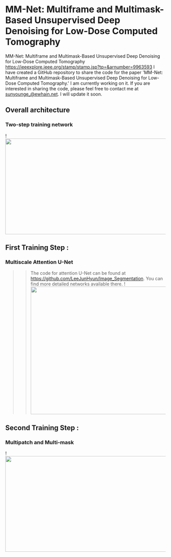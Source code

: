 # MM-Net: Multiframe and Multimask-Based Unsupervised Deep Denoising for Low-Dose Computed Tomography
MM-Net: Multiframe and Multimask-Based Unsupervised Deep Denoising for Low-Dose Computed Tomography
https://ieeexplore.ieee.org/stamp/stamp.jsp?tp=&arnumber=9963593
I have created a GitHub repository to share the code for the paper 'MM-Net: Multiframe and Multimask-Based Unsupervised Deep Denoising for Low-Dose Computed Tomography.' I am currently working on it. 
If you are interested in sharing the code, please feel free to contact me at sunyounge_@ewhain.net. I will update it soon.
## Overall architecture
### Two-step training network 
!<img src="https://github.com/sunyoungIT/MM-Net/assets/51948046/73c2d380-6998-409b-bf4e-28bf84ac46da" width="600" height="300"/>

## First Training Step :
### Multiscale Attention U-Net 
>> The code for attention U-Net can be found at https://github.com/LeeJunHyun/Image_Segmentation. You can find more detailed networks available there.
!<img src="https://github.com/sunyoungIT/MM-Net/assets/51948046/f2632b7c-1b0d-4841-b306-6a7acab1b784" width="800" height="400"/>

## Second Training Step :
### Multipatch and Multi-mask 
!<img src="https://github.com/sunyoungIT/MM-Net/assets/51948046/e43a6036-6dbd-4473-aef4-de1aaa3f40f9" width="900" height="300"/>

